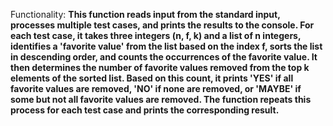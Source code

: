Functionality: **This function reads input from the standard input, processes multiple test cases, and prints the results to the console. For each test case, it takes three integers (n, f, k) and a list of n integers, identifies a 'favorite value' from the list based on the index f, sorts the list in descending order, and counts the occurrences of the favorite value. It then determines the number of favorite values removed from the top k elements of the sorted list. Based on this count, it prints 'YES' if all favorite values are removed, 'NO' if none are removed, or 'MAYBE' if some but not all favorite values are removed. The function repeats this process for each test case and prints the corresponding result.**